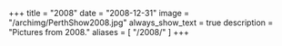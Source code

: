 +++
title = "2008"
date = "2008-12-31"
image = "/archimg/PerthShow2008.jpg"
always_show_text = true
description = "Pictures from 2008."
aliases = [
    "/2008/"
]
+++
